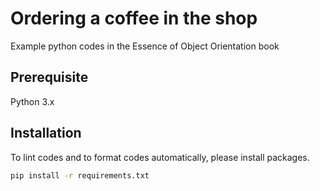 Ordering a coffee in the shop
=============================

Example python codes in the Essence of Object Orientation book

Prerequisite
-------------

Python 3.x

Installation
------------

To lint codes and to format codes automatically, please install packages.

```bash
pip install -r requirements.txt
```
